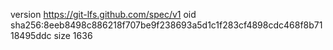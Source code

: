version https://git-lfs.github.com/spec/v1
oid sha256:8eeb8498c886218f707be9f238693a5d1c1f283cf4898cdc468f8b7118495ddc
size 1636
